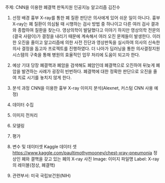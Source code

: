﻿주제: CNN을 이용한 폐결핵 판독지원 인공지능 알고리즘
김진수

1.	선정 배경
흉부 X-ray를 통한 폐 질환 판단은 의사에게 있어 쉬운 일이 아니다. 흉부 X-ray는 폐 질환이 의심될 때 시행하는 검사 방법 중 하나이고 다른 여러 검사 결과와 종합하여 질환을 찾는다. 영상의학이 발달했다고 이야기 하지만 영상의학 전문의(결국 사람이)가 결정을 내리기 때문에 계속해서 여러 오진 문제들이 발생한다. 이러한 오진을 줄이고 알고리즘에 의한 사전 진단과 영상판독을 실시하여 의사의 신속한 의사 결정을 돕고자 프로젝트를 진행하였다. 더 나아가 딥러닝을 통한 의사결정지원 시스템의 구축을 통해 병원의 효율적인 업무 처리에 도움이 되고자 한다.

2.	예상 기대
당장 폐결핵과 폐암을 검색해도 폐암인데 폐결핵으로 오진하여 뒤늦게 폐암을 발견하는 사례가 굉장히 빈번하다. 폐결핵에 대한 정확한 판단으로 오진을 줄여 치료 시기를 놓치지 않게 한다.

3.	분석 과정
CNN을 이용한 흉부 X-ray 이미지 분석(Alexnet, 커스텀 CNN 사용 예정)
1.	데이터 수집
2.	이미지 전처리
3.	모델링
4.	평가

4.	변수 및 데이터셋
Kaggle 데이터 셋
https://www.kaggle.com/paultimothymooney/chest-xray-pneumonia
정상인 폐와 결핵을 갖고 있는 폐의 X-ray 사진
Image: 이미지 파일명
Label: X-ray의 레이블(정상, 폐결핵)

5.	관련부서: 미국 국립보건원(NIH)

